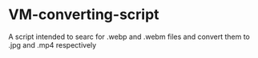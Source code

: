 # VM-converting-script

A script intended to searc for .webp and .webm files and convert them to .jpg and .mp4 respectively
